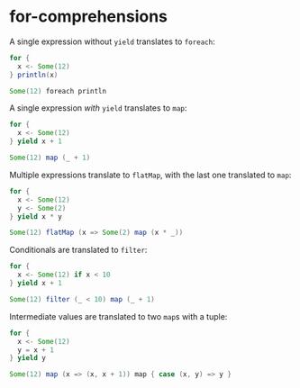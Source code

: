 # for-comprehensions

A single expression without `yield` translates to `foreach`:

```scala
for {
  x <- Some(12)
} println(x)

Some(12) foreach println
```

A single expression *with* `yield` translates to `map`:

```scala
for {
  x <- Some(12)
} yield x + 1

Some(12) map (_ + 1)
```

Multiple expressions translate to `flatMap`, with the last one translated to `map`:

```scala
for {
  x <- Some(12)
  y <- Some(2)
} yield x * y

Some(12) flatMap (x => Some(2) map (x * _))
```

Conditionals are translated to `filter`:

```scala
for {
  x <- Some(12) if x < 10
} yield x + 1

Some(12) filter (_ < 10) map (_ + 1)
```

Intermediate values are translated to two `map`s with a tuple:

```scala
for {
  x <- Some(12)
  y = x + 1
} yield y

Some(12) map (x => (x, x + 1)) map { case (x, y) => y }
```